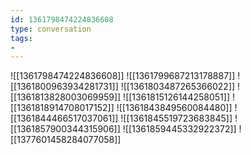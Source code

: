```yaml
---
id: 1361798474224836608
type: conversation
tags:
- 
---
```

![[1361798474224836608]]
![[1361799687213178887]]
![[1361800963934281731]]
![[1361803487265366022]]
![[1361813828003069959]]
![[1361815126144258051]]
![[1361818914708017152]]
![[1361843849560084480]]
![[1361844466517037061]]
![[1361845519723683845]]
![[1361857900344315906]]
![[1361859445332922372]]
![[1377601458284077058]]


